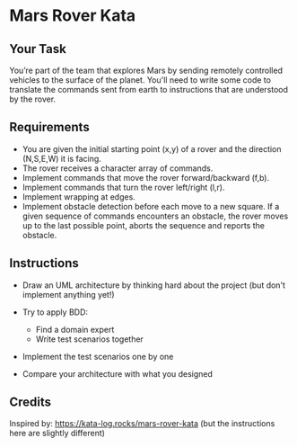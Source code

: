 # Mars Rover Kata



## Your Task

You’re part of the team that explores Mars by sending remotely
controlled vehicles to the surface of the planet. You'll need to write
some code to translate the commands sent from earth to instructions that
are understood by the rover.

## Requirements

* You are given the initial starting point (x,y) of a rover and the direction (N,S,E,W) it is facing.
* The rover receives a character array of commands.
* Implement commands that move the rover forward/backward (f,b).
* Implement commands that turn the rover left/right (l,r).
* Implement wrapping at edges.
* Implement obstacle detection before each move to a new square. If a given sequence of commands encounters an obstacle, the rover moves up to the last possible point, aborts the sequence and reports the obstacle.

## Instructions

* Draw an UML architecture by thinking hard about the project (but don't implement anything yet!)
 
 * Try to apply BDD:
    * Find a domain expert
    * Write test scenarios together

* Implement the test scenarios one by one

* Compare your architecture with what you designed

## Credits

Inspired by:  https://kata-log.rocks/mars-rover-kata (but the instructions here are slightly different)

